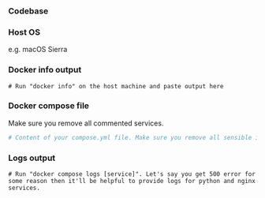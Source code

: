 ### Codebase
  
### Host OS 

e.g. macOS Sierra

### Docker info output
```
# Run "docker info" on the host machine and paste output here 
```

### Docker compose file

Make sure you remove all commented services.

```yml
# Content of your compose.yml file. Make sure you remove all sensible information you might have there.
```

### Logs output
```
# Run "docker compose logs [service]". Let's say you get 500 error for some reason then it'll be helpful to provide logs for python and nginx services.
```
